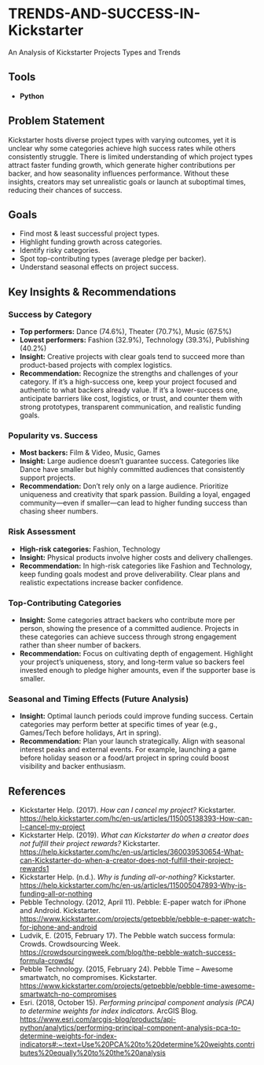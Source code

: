# TRENDS-AND-SUCCESS-IN-Kickstarter
An Analysis of Kickstarter Projects Types and Trends
## Tools 
- **Python** 


## Problem Statement
Kickstarter hosts diverse project types with varying outcomes, yet it is unclear why some categories achieve high success rates while others consistently struggle. There is limited understanding of which project types attract faster funding growth, which generate higher contributions per backer, and how seasonality influences performance. Without these insights, creators may set unrealistic goals or launch at suboptimal times, reducing their chances of success.

## Goals
- Find most & least successful project types.  
- Highlight funding growth across categories.  
- Identify risky categories.  
- Spot top-contributing types (average pledge per backer).  
- Understand seasonal effects on project success.  

## Key Insights & Recommendations

### Success by Category
- **Top performers:** Dance (74.6%), Theater (70.7%), Music (67.5%)  
- **Lowest performers:** Fashion (32.9%), Technology (39.3%), Publishing (40.2%)  
- **Insight:** Creative projects with clear goals tend to succeed more than product-based projects with complex logistics.  
- **Recommendation:** Recognize the strengths and challenges of your category. If it’s a high-success one, keep your project focused and authentic to what backers already value. If it’s a lower-success one, anticipate barriers like cost, logistics, or trust, and counter them with strong prototypes, transparent communication, and realistic funding goals.  

### Popularity vs. Success
- **Most backers:** Film & Video, Music, Games  
- **Insight:** Large audience doesn’t guarantee success. Categories like Dance have smaller but highly committed audiences that consistently support projects.  
- **Recommendation:** Don’t rely only on a large audience. Prioritize uniqueness and creativity that spark passion. Building a loyal, engaged community—even if smaller—can lead to higher funding success than chasing sheer numbers.  

### Risk Assessment
- **High-risk categories:** Fashion, Technology  
- **Insight:** Physical products involve higher costs and delivery challenges.  
- **Recommendation:** In high-risk categories like Fashion and Technology, keep funding goals modest and prove deliverability. Clear plans and realistic expectations increase backer confidence.  

### Top-Contributing Categories
- **Insight:** Some categories attract backers who contribute more per person, showing the presence of a committed audience. Projects in these categories can achieve success through strong engagement rather than sheer number of backers.  
- **Recommendation:** Focus on cultivating depth of engagement. Highlight your project’s uniqueness, story, and long-term value so backers feel invested enough to pledge higher amounts, even if the supporter base is smaller.  

### Seasonal and Timing Effects (Future Analysis)
- **Insight:** Optimal launch periods could improve funding success. Certain categories may perform better at specific times of year (e.g., Games/Tech before holidays, Art in spring).  
- **Recommendation:** Plan your launch strategically. Align with seasonal interest peaks and external events. For example, launching a game before holiday season or a food/art project in spring could boost visibility and backer enthusiasm.  

## References
- Kickstarter Help. (2017). *How can I cancel my project?* Kickstarter. https://help.kickstarter.com/hc/en-us/articles/115005138393-How-can-I-cancel-my-project  
- Kickstarter Help. (2019). *What can Kickstarter do when a creator does not fulfill their project rewards?* Kickstarter. https://help.kickstarter.com/hc/en-us/articles/360039530654-What-can-Kickstarter-do-when-a-creator-does-not-fulfill-their-project-rewards1  
- Kickstarter Help. (n.d.). *Why is funding all-or-nothing?* Kickstarter. https://help.kickstarter.com/hc/en-us/articles/115005047893-Why-is-funding-all-or-nothing
- Pebble Technology. (2012, April 11). Pebble: E-paper watch for iPhone and Android. Kickstarter. https://www.kickstarter.com/projects/getpebble/pebble-e-paper-watch-for-iphone-and-android
- Ludvik, E. (2015, February 17). The Pebble watch success formula: Crowds. Crowdsourcing Week. https://crowdsourcingweek.com/blog/the-pebble-watch-success-formula-crowds/
- Pebble Technology. (2015, February 24). Pebble Time – Awesome smartwatch, no compromises. Kickstarter. https://www.kickstarter.com/projects/getpebble/pebble-time-awesome-smartwatch-no-compromises
- Esri. (2018, October 15). *Performing principal component analysis (PCA) to determine weights for index indicators.* ArcGIS Blog. https://www.esri.com/arcgis-blog/products/api-python/analytics/performing-principal-component-analysis-pca-to-determine-weights-for-index-indicators#:~:text=Use%20PCA%20to%20determine%20weights,contributes%20equally%20to%20the%20analysis
